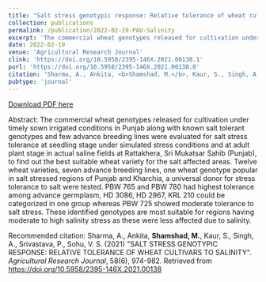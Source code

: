 ```yaml
---
title: "Salt stress genotypic response: Relative tolerance of wheat cultivars to salinity"
collection: publications
permalink: /publication/2022-02-19-PAU-Salinity
excerpt: 'The commercial wheat genotypes released for cultivation under timely sown irrigated conditions in Punjab along with known salt tolerant genotypes and few advance breeding lines were evaluated for salt stress tolerance at seedling stage under simulated stress conditions and at adult plant stage in actual saline fields at Rattakhera, Sri Mukatsar Sahib (Punjab), to find out the best suitable wheat variety for the salt affected areas. Twelve wheat varieties, seven advance breeding lines, one wheat genotype popular in salt stressed regions of Punjab and Kharchia, a universal donor for stress tolerance to salt were tested. PBW 765 and PBW 780 had highest tolerance among advance germplasm, HD 3086, HD 2967, KRL 210 could be categorized in one group whereas PBW 725 showed moderate tolerance to salt stress. These identified genotypes are most suitable for regions having moderate to high salinity stress as these were less affected due to salinity.'
date: 2022-02-19
venue: 'Agricultural Research Journal'
clink: 'https://doi.org/10.5958/2395-146X.2021.00138.1'
purl: 'https://doi.org/10.5958/2395-146X.2021.00138.0'
citation: 'Sharma, A., Ankita, <b>Shamshad, M.</b>, Kaur, S., Singh, A., Srivastava, P., Sohu, V. S. (2021) &quot;SALT STRESS GENOTYPIC RESPONSE: RELATIVE TOLERANCE OF WHEAT CULTIVARS TO SALINITY&quot;. <i>Agricultural Research Journal</i>, 58(6), 974-982. Retrieved from https://doi.org/10.5958/2395-146X.2021.00138'
pubtype: 'journal'
---
```


<a href='https://doi.org/10.5958/2395-146X.2021.00138.0'>Download PDF here</a>

Abstract: The commercial wheat genotypes released for cultivation under timely sown irrigated conditions in Punjab along with known salt tolerant genotypes and few advance breeding lines were evaluated for salt stress tolerance at seedling stage under simulated stress conditions and at adult plant stage in actual saline fields at Rattakhera, Sri Mukatsar Sahib (Punjab), to find out the best suitable wheat variety for the salt affected areas. Twelve wheat varieties, seven advance breeding lines, one wheat genotype popular in salt stressed regions of Punjab and Kharchia, a universal donor for stress tolerance to salt were tested. PBW 765 and PBW 780 had highest tolerance among advance germplasm, HD 3086, HD 2967, KRL 210 could be categorized in one group whereas PBW 725 showed moderate tolerance to salt stress. These identified genotypes are most suitable for regions having moderate to high salinity stress as these were less affected due to salinity.

Recommended citation: Sharma, A., Ankita, <b>Shamshad, M.</b>, Kaur, S., Singh, A., Srivastava, P., Sohu, V. S. (2021) "SALT STRESS GENOTYPIC RESPONSE: RELATIVE TOLERANCE OF WHEAT CULTIVARS TO SALINITY". <i>Agricultural Research Journal</i>, 58(6), 974-982. Retrieved from https://doi.org/10.5958/2395-146X.2021.00138